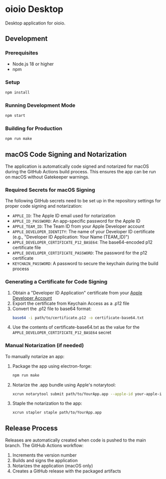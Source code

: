 # oioio Desktop

Desktop application for oioio.

## Development

### Prerequisites

- Node.js 18 or higher
- npm

### Setup

```bash
npm install
```

### Running Development Mode

```bash
npm start
```

### Building for Production

```bash
npm run make
```

## macOS Code Signing and Notarization

The application is automatically code signed and notarized for macOS during the GitHub Actions build process. This ensures the app can be run on macOS without Gatekeeper warnings.

### Required Secrets for macOS Signing

The following GitHub secrets need to be set up in the repository settings for proper code signing and notarization:

- `APPLE_ID`: The Apple ID email used for notarization
- `APPLE_ID_PASSWORD`: An app-specific password for the Apple ID
- `APPLE_TEAM_ID`: The Team ID from your Apple Developer account
- `APPLE_DEVELOPER_IDENTITY`: The name of your Developer ID certificate (e.g., "Developer ID Application: Your Name (TEAM_ID)")
- `APPLE_DEVELOPER_CERTIFICATE_P12_BASE64`: The base64-encoded p12 certificate file
- `APPLE_DEVELOPER_CERTIFICATE_PASSWORD`: The password for the p12 certificate
- `KEYCHAIN_PASSWORD`: A password to secure the keychain during the build process

### Generating a Certificate for Code Signing

1. Obtain a "Developer ID Application" certificate from your [Apple Developer Account](https://developer.apple.com/account/resources/certificates/list)
2. Export the certificate from Keychain Access as a .p12 file
3. Convert the .p12 file to base64 format:
   ```bash
   base64 -i path/to/certificate.p12 -o certificate-base64.txt
   ```
4. Use the contents of certificate-base64.txt as the value for the `APPLE_DEVELOPER_CERTIFICATE_P12_BASE64` secret

### Manual Notarization (if needed)

To manually notarize an app:

1. Package the app using electron-forge:
   ```bash
   npm run make
   ```

2. Notarize the .app bundle using Apple's notarytool:
   ```bash
   xcrun notarytool submit path/to/YourApp.app --apple-id your-apple-id@example.com --password your-app-specific-password --team-id YOUR_TEAM_ID --wait
   ```

3. Staple the notarization to the app:
   ```bash
   xcrun stapler staple path/to/YourApp.app
   ```

## Release Process

Releases are automatically created when code is pushed to the main branch. The GitHub Actions workflow:

1. Increments the version number
2. Builds and signs the application
3. Notarizes the application (macOS only)
4. Creates a GitHub release with the packaged artifacts
